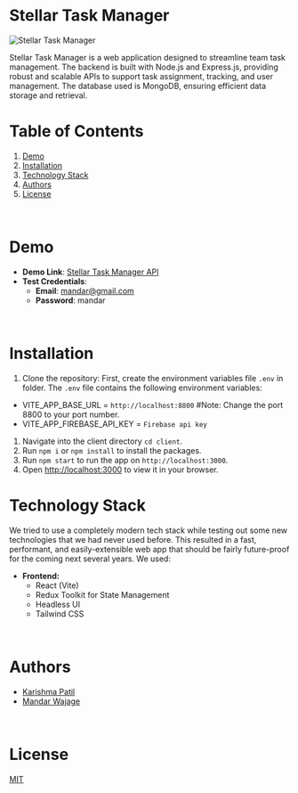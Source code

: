 # Stellar Task Manager

![Stellar Task Manager](https://drive.google.com/file/d/1Yj0ZBRAw4E7GYfUyZ2wFIxAXUIptGxWn/view)

Stellar Task Manager is a web application designed to streamline team task management. The backend is built with Node.js and Express.js, providing robust and scalable APIs to support task assignment, tracking, and user management. The database used is MongoDB, ensuring efficient data storage and retrieval.

# Table of Contents

1. [Demo](#demo)
2. [Installation](#installation)
3. [Technology Stack](#technology-stack)
4. [Authors](#authors)
5. [License](#license)

<br/>

# Demo
- **Demo Link**: [Stellar Task Manager API](https://stellar-task-manager.netlify.app)
- **Test Credentials**:
  - **Email**: mandar@gmail.com
  - **Password**: mandar
<br/>

# Installation

1. Clone the repository:
  First, create the environment variables file `.env` in folder. The `.env` file contains the following environment variables:

- VITE_APP_BASE_URL = `http://localhost:8800` #Note: Change the port 8800 to your port number.
- VITE_APP_FIREBASE_API_KEY = `Firebase api key`

1. Navigate into the client directory `cd client`.
2. Run `npm i` or `npm install` to install the packages.
3. Run `npm start` to run the app on `http://localhost:3000`.
4. Open [http://localhost:3000](http://localhost:3000) to view it in your browser.

# Technology Stack

We tried to use a completely modern tech stack while testing out some new technologies that we had never used before. This resulted in a fast, performant, and easily-extensible web app that should be fairly future-proof for the coming next several years. We used:

- **Frontend:**
    - React (Vite)
    - Redux Toolkit for State Management
    - Headless UI
    - Tailwind CSS
<br/>

# Authors

- [Karishma Patil](https://github.com/karishmapatil18)
- [Mandar Wajage](https://github.com/mandarwajage)

<br/>

# License

[MIT](https://opensource.org/licenses/MIT)

